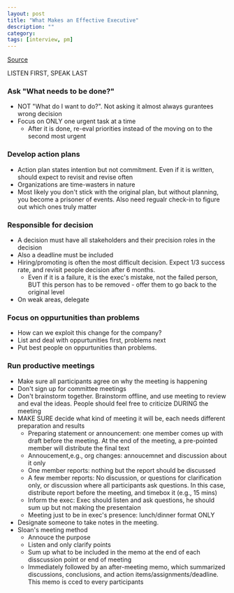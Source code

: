 ```yaml
---
layout: post
title: "What Makes an Effective Executive"
description: ""
category: 
tags: [interview, pm]
---
```


[Source](https://hbr.org/2004/06/what-makes-an-effective-executive)

LISTEN FIRST, SPEAK LAST

### Ask "What needs to be done?"

* NOT "What do I want to do?". Not asking it almost always gurantees wrong decision
* Focus on ONLY one urgent task at a time
  * After it is done, re-eval priorities instead of the moving on to the second most urgent


### Develop action plans

* Action plan states intention but not commitment. Even if it is written, should expect to revisit and revise often
* Organizations are time-wasters in nature
* Most likely you don't stick with the original plan, but without planning, you become a prisoner of events. Also need regualr check-in to figure out which ones truly matter


### Responsible for decision

* A decision must have all stakeholders and their precision roles in the decision
* Also a deadline must be included
* Hiring/promoting is often the most difficult decision. Expect 1/3 success rate, and revisit people decision after 6 months. 
  * Even if it is a failure, it is the exec's mistake, not the failed person, BUT this person has to be removed - offer them to go back to the original level
* On weak areas, delegate

### Focus on oppurtunities than problems

* How can we exploit this change for the company?
* List and deal with oppurtunities first, problems next
* Put best people on oppurtunities than problems.

### Run productive meetings
* Make sure all participants agree on why the meeting is happening
* Don't sign up for committee meetings
* Don't brainstorm together. Brainstorm offline, and use meeting to review and eval the ideas. People should feel free to criticize DURING the meeting
* MAKE SURE decide what kind of meeting it will be, each needs different preparation and results
  * Preparing statement or announcement: one member comes up with draft before the meeting. At the end of the meeting, a pre-pointed member will distribute the final text
  * Annoucement,e.g., org changes: annoucemnet and discussion about it only
  * One member reports: nothing but the report should be discussed
  * A few member reports: No discussion, or questions for clarification only, or discussion where all participants ask questions. In this case, distribute report before the meeting, and timebox it (e.g., 15 mins)
  * Inform the exec: Exec should listen and ask questions, he should sum up but not making the presentaion
  * Meeting just to be in exec's presence: lunch/dinner format ONLY
* Designate someone to take notes in the meeting.
* Sloan's meeting method
  * Annouce the purpose
  * Listen and only clarify points
  * Sum up what to be included in the memo at the end of each disscussion point or end of meeting
  * Immediately followed by an after-meeting memo, which summarized discussions, conclusions, and action items/assignments/deadline. This memo is cced to every participants 
